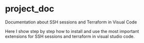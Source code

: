 # project_doc
Documentation about SSH sessions and Terraform in Visual Code

Here I show step by step how to install and use the most important extensions for SSH sessions and terraform in visual studio code.
